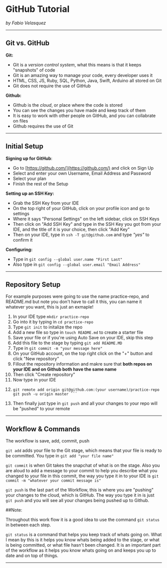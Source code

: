 # GitHub Tutorial

_by Fabio Velasquez_

---
## Git vs. GitHub
**Git:**

- Git is a _version control system_, what this means is that it keeps "snapshots" of code
- Git is an amazing way to manage your code, every developer uses it
- HTML, CSS, JS, Ruby, SQL, Python, Java, Swift, Arduino all stored on Git 
- Git does not require the use of GitHub

**Github:**

- Github is the _cloud_, or place where the code is stored
- You can see the changes you have made and keep track of them
- It is easy to work with other people on GitHub, and you can collabrate on files
- Github requires the use of Git 


---
## Initial Setup
**Signing up for GitHub**:

- Go to [https://github.com/](https://github.com/) and click on Sign Up
- Select and enter your own Username, Email Address and Password
- Select your plan
- Finish the rest of the Setup

**Setting up an SSH Key:**

- Grab the SSH Key from your IDE
- On the top right of your GitHub, click on your profile icon and go to settings
- Where it says "Personal Settings" on the left sidebar, click on SSH Keys
- Then click on "Add SSH Key" and type in the SSH Key you got from your IDE, and the title of it is your choice, then click "Add Key"
- Then on your IDE, type in `ssh -T git@github.com` and type _"yes"_ to confirm it

**Configuring:**

- Type in `git config --global user.name "First Last"`
- Also type in `git config --global user.email "Email Address"`



---
## Repository Setup
For example purposes were going to use the name practice-repo, and README.md but note you don't have to call it this, you can name it whatever you want, this is just an exmaple!

1. In your IDE type `mkdir practice-repo`
2. Go into it by typing in `cd practice-repo`
3. Type `git init` to initalize the repo
4. Add a new file so type in `touch README.md` to create a starter file
5. Save your file or if you're using Auto Save on your IDE, skip this step
6. Add this file to the stage by typing `git add README.MD`
7. Type in `git commit -m "your message here"`
8. On your GitHub account, on the top right click on the "+" button and click "New repository"
9. Fillout the repository information and makre sure that **both repos on your IDE and on Github both have the same name**
10. Then click "Create repository"
11. Now type in your IDE
12. ```
    git remote add origin git@github.com:(your username)/practice-repo
    git push -u origin master ```
    
9. Then finally just type in `git push` and all your changes to your repo will be "pushed" to your remote


---
## Workflow & Commands
The workflow is save, add, commit, push

`git add` adds your file to the Git stage, which means that your file is ready to be committed. You type in `git add "your file name"`

`git commit` is when Git takes the snapchat of what is on the stage. Also you are aloud to add a message to your commit to help you describe what you changed to your file in this commit, the way you type it in to your IDE is `git commit -m "whatever your commit message is"`

`git push` is the last part of the Workflow, this is where you are "pushing" your changes to the cloud, which is GitHub. The way you type it in is just `git push` and you will see all your changes being pushed up to Github.

##Note:

Throughout this work flow it is a good idea to use the command `git status` in between each step.

`git status` is a command that helps you keep track of whats going on. What I mean by this is it helps you know whats being added to the stage, or what is being committed, or what file hasn't been changed. It is an important part of the workflow as it helps you know whats going on and keeps you up to date and on top of things.


___
